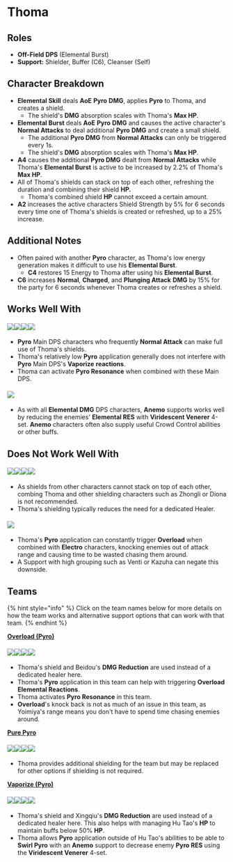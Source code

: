 # Thoma

## Roles

* **Off-Field DPS** (Elemental Burst)
* **Support:** Shielder, Buffer (C6), Cleanser (Self)

## Character Breakdown

* **Elemental Skill** deals **AoE** **Pyro** **DMG**, applies **Pyro** to Thoma, and creates a shield.
  * The shield's **DMG** absorption scales with Thoma's **Max HP**.
* **Elemental Burst** deals **AoE** **Pyro** **DMG** and causes the active character's **Normal Attacks** to deal additional **Pyro** **DMG** and create a small shield.
  * The additional **Pyro DMG** from **Normal Attacks** can only be triggered every 1s.
  * The shield's **DMG** absorption scales with Thoma's **Max HP**.
* **A4** causes the additional **Pyro DMG** dealt from **Normal Attacks** while Thoma's **Elemental Burst** is active to be increased by 2.2% of Thoma's **Max HP**.
* All of Thoma's shields can stack on top of each other, refreshing the duration and combining their shield **HP.**
  * Thoma's combined shield **HP** cannot exceed a certain amount.
* **A2** increases the active characters Shield Strength by 5% for 6 seconds every time one of Thoma's shields is created or refreshed, up to a 25% increase.

## Additional Notes

* Often paired with another **Pyro** character, as Thoma's low energy generation makes it difficult to use his **Elemental Burst**.
  * **C4** restores 15 Energy to Thoma after using his **Elemental Burst**.
* **C6** increases **Normal**, **Charged**, and **Plunging Attack** **DMG** by 15% for the party for 6 seconds whenever Thoma creates or refreshes a shield.

## Works Well With

#### ![](../../.gitbook/assets/ui\_avataricon\_yanfei.png)![](../../.gitbook/assets/ui\_avataricon\_yoimiya.png)![](../../.gitbook/assets/ui\_avataricon\_hutao.png)![](../../.gitbook/assets/ui\_avataricon\_diluc.png)

* **Pyro** Main DPS characters who frequently **Normal Attack** can make full use of Thoma's shields.
* Thoma's relatively low **Pyro** application generally does not interfere with **Pyro** Main DPS's **Vaporize** **reactions**.
* Thoma can activate **Pyro Resonance** when combined with these Main DPS.

#### ![](../../.gitbook/assets/ui\_icon\_anemo.webp)

* As with all **Elemental DMG** DPS characters, **Anemo** supports works well by reducing the enemies' **Elemental RES** with **Viridescent Venerer** 4-set. **Anemo** characters often also supply useful Crowd Control abilities or other buffs.

## Does Not Work Well With

#### ![](../../.gitbook/assets/ui\_avataricon\_zhongli.png)![](../../.gitbook/assets/ui\_avataricon\_diona.png)![](../../.gitbook/assets/ui\_avataricon\_kokomi.png)![](../../.gitbook/assets/ui\_avataricon\_barbara.png)

* As shields from other characters cannot stack on top of each other, combing Thoma and other shielding characters such as Zhongli or Diona is not recommended.
* Thoma's shielding typically reduces the need for a dedicated Healer.

#### ![](../../.gitbook/assets/ui\_icon\_electro.webp)

* Thoma's **Pyro** application can constantly trigger **Overload** when combined with **Electro** characters, knocking enemies out of attack range and causing time to be wasted chasing them around.
* A Support with high grouping such as Venti or Kazuha can negate this downside.

## Teams

{% hint style="info" %}
Click on the team names below for more details on how the team works and alternative support options that can work with that team.
{% endhint %}

[**Overload (Pyro)**](../../teams/overload.md)

#### ![](../../.gitbook/assets/ui\_avataricon\_yoimiya.png)![](../../.gitbook/assets/ui\_avataricon\_fischl.png)![](../../.gitbook/assets/ui\_avataricon\_beidou.png)![](../../.gitbook/assets/ui\_avataricon\_thoma.png)

* Thoma's shield and Beidou's **DMG Reduction** are used instead of a dedicated healer here.
* Thoma's **Pyro** application in this team can help with triggering **Overload Elemental Reactions**.
* Thoma activates **Pyro Resonance** in this team.
* **Overload**'s knock back is not as much of an issue in this team, as Yoimiya's range means you don't have to spend time chasing enemies around.

[**Pure Pyro**](../../teams/pure-pyro.md)

#### ![](../../.gitbook/assets/ui\_avataricon\_yanfei.png)![](../../.gitbook/assets/ui\_avataricon\_thoma.png)![](../../.gitbook/assets/ui\_avataricon\_kazuha.png)![](../../.gitbook/assets/ui\_avataricon\_bennett.png)

* Thoma provides additional shielding for the team but may be replaced for other options if shielding is not required.

[**Vaporize (Pyro)**](../../teams/reverse-vaporize.md)

#### ![](../../.gitbook/assets/ui\_avataricon\_hutao.png)![](../../.gitbook/assets/ui\_avataricon\_xingqiu.png)![](../../.gitbook/assets/ui\_avataricon\_kazuha.png)![](../../.gitbook/assets/ui\_avataricon\_thoma.png)

* Thoma's shield and Xingqiu's **DMG Reduction** are used instead of a dedicated healer here. This also helps with managing Hu Tao's **HP** to maintain buffs below 50% **HP**.
* Thoma allows **Pyro** application outside of Hu Tao's abilities to be able to **Swirl Pyro** with an **Anemo** support to decrease enemy **Pyro RES** using the **Viridescent Venerer** 4-set.

